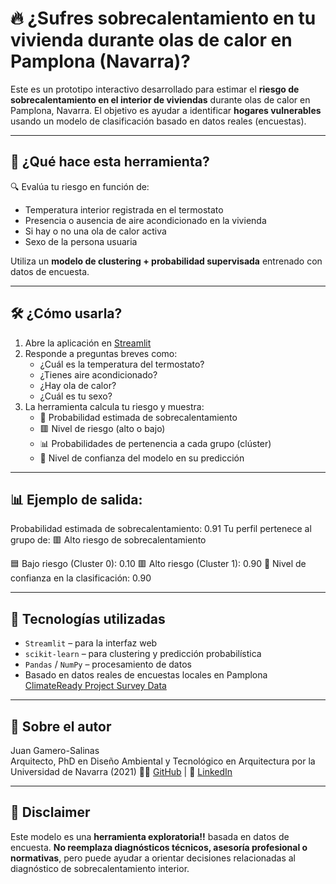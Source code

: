 # 🔥 ¿Sufres sobrecalentamiento en tu vivienda durante olas de calor en Pamplona (Navarra)?

Este es un prototipo interactivo desarrollado para estimar el **riesgo de sobrecalentamiento en el interior de viviendas** durante olas de calor en Pamplona, Navarra. El objetivo es ayudar a identificar **hogares vulnerables** usando un modelo de clasificación basado en datos reales (encuestas).

---

## 🧠 ¿Qué hace esta herramienta?

🔍 Evalúa tu riesgo en función de:
- Temperatura interior registrada en el termostato
- Presencia o ausencia de aire acondicionado en la vivienda
- Si hay o no una ola de calor activa
- Sexo de la persona usuaria
  
Utiliza un **modelo de clustering + probabilidad supervisada** entrenado con datos de encuesta.

---

## 🛠 ¿Cómo usarla?

1. Abre la aplicación en [Streamlit](https://indoor-overheating-app-pamplona.streamlit.app/)  
2. Responde a preguntas breves como:
   - ¿Cuál es la temperatura del termostato?
   - ¿Tienes aire acondicionado?
   - ¿Hay ola de calor?
   - ¿Cuál es tu sexo?
3. La herramienta calcula tu riesgo y muestra:
   - 🔴 Probabilidad estimada de sobrecalentamiento
   - 🟥 Nivel de riesgo (alto o bajo)
   - 📊 Probabilidades de pertenencia a cada grupo (clúster)
   - 🧪 Nivel de confianza del modelo en su predicción

---


## 📊 Ejemplo de salida:

Probabilidad estimada de sobrecalentamiento: 0.91
Tu perfil pertenece al grupo de: 🟥 Alto riesgo de sobrecalentamiento

🟦 Bajo riesgo (Cluster 0): 0.10
🟥 Alto riesgo (Cluster 1): 0.90
🔶 Nivel de confianza en la clasificación: 0.90



---

## 🧩 Tecnologías utilizadas

- `Streamlit` – para la interfaz web
- `scikit-learn` – para clustering y predicción probabilística
- `Pandas` / `NumPy` – procesamiento de datos
- Basado en datos reales de encuestas locales en Pamplona [ClimateReady Project Survey Data](https://github.com/juan-gamero-salinas/climateready-survey-pamplona)
  

---

## 📍 Sobre el autor

Juan Gamero-Salinas  
Arquitecto, PhD en Diseño Ambiental y Tecnológico en Arquitectura por la Universidad de Navarra (2021)
👨‍💻 [GitHub](https://github.com/juan-gamero-salinas) | 🔗 [LinkedIn](https://www.linkedin.com/in/juangamerosalinas/)

---

## 🧪 Disclaimer

Este modelo es una **herramienta exploratoria!!** basada en datos de encuesta. **No reemplaza diagnósticos técnicos, asesoría profesional o normativas**, pero puede ayudar a orientar decisiones relacionadas al diagnóstico de sobrecalentamiento interior.


